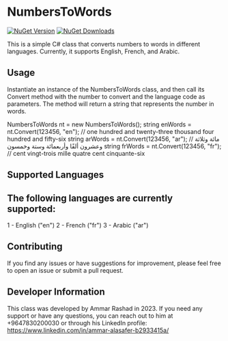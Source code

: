 # NumbersToWords

[![NuGet Version](https://img.shields.io/nuget/v/ZainCashPayment.svg)](https://www.nuget.org/packages/Payment_ZainCash/1.0.0)
[![NuGet Downloads](https://img.shields.io/nuget/dt/ZainCashPayment.svg)](https://www.nuget.org/packages/Payment_ZainCash/1.0.0)

This is a simple C# class that converts numbers to words in different languages. Currently, it supports English, French, and Arabic.

## Usage
Instantiate an instance of the NumbersToWords class, and then call its Convert method with the number to convert and the language code as parameters. The method will 
return a string that represents the number in words.


NumbersToWords nt = new NumbersToWords();
string enWords = nt.Convert(123456, "en");  // one hundred and twenty-three thousand four hundred and fifty-six
string arWords = nt.Convert(123456, "ar");  // مائة وثلاثة وعشرون ألفًا وأربعمائة وستة وخمسون
string frWords = nt.Convert(123456, "fr");  // cent vingt-trois mille quatre cent cinquante-six


## Supported Languages

## The following languages are currently supported:

1 - English ("en")
2 - French ("fr")
3 - Arabic ("ar")

## Contributing
If you find any issues or have suggestions for improvement, please feel free to open an issue or submit a pull request.

## Developer Information
This class was developed by Ammar Rashad in 2023. If you need any support or have any questions, you can reach out to him at +9647830200030 or through his LinkedIn profile: https://www.linkedin.com/in/ammar-alasafer-b2933415a/
